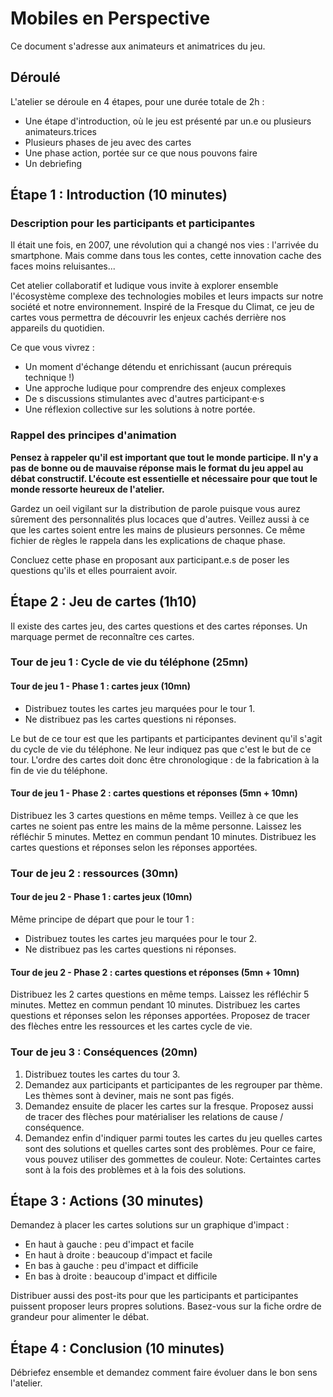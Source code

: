 # Mobiles en Perspective

Ce document s'adresse aux animateurs et animatrices du jeu.

## Déroulé

L'atelier se déroule en 4 étapes, pour une durée totale de 2h :

- Une étape d'introduction, où le jeu est présenté par un.e ou plusieurs animateurs.trices
- Plusieurs phases de jeu avec des cartes
- Une phase action, portée sur ce que nous pouvons faire
- Un debriefing

## Étape 1 : Introduction (10 minutes)

### Description pour les participants et participantes

Il était une fois, en 2007, une révolution qui a changé nos vies : l'arrivée du smartphone. Mais comme dans tous les contes, cette innovation cache des faces moins reluisantes...

Cet atelier collaboratif et ludique vous invite à explorer ensemble l'écosystème complexe des technologies mobiles et leurs impacts sur notre société et notre environnement. Inspiré de la Fresque du Climat, ce jeu de cartes vous permettra de découvrir les enjeux cachés derrière nos appareils du quotidien.

Ce que vous vivrez :

- Un moment d'échange détendu et enrichissant (aucun prérequis technique !)
- Une approche ludique pour comprendre des enjeux complexes
- De s discussions stimulantes avec d'autres participant·e·s
- Une réflexion collective sur les solutions à notre portée.

### Rappel des principes d'animation

**Pensez à rappeler qu'il est important que tout le monde participe. Il n'y a pas de bonne ou de mauvaise réponse mais le format du jeu appel au débat constructif. L'écoute est essentielle et nécessaire pour que tout le monde ressorte heureux de l'atelier.**

Gardez un oeil vigilant sur la distribution de parole puisque vous aurez sûrement des personnalités plus locaces que d'autres. Veillez aussi à ce que les cartes soient entre les mains de plusieurs personnes. Ce même fichier de règles le rappela dans les explications de chaque phase.

Concluez cette phase en proposant aux participant.e.s de poser les questions qu'ils et elles pourraient avoir.

## Étape 2 : Jeu de cartes (1h10)

Il existe des cartes jeu, des cartes questions et des cartes réponses. Un marquage permet de reconnaître ces cartes.

### Tour de jeu 1 : Cycle de vie du téléphone (25mn)

#### Tour de jeu 1 - Phase 1 : cartes jeux (10mn)

- Distribuez toutes les cartes jeu marquées pour le tour 1.
- Ne distribuez pas les cartes questions ni réponses.

Le but de ce tour est que les partipants et participantes devinent qu'il s'agit du cycle de vie du téléphone.
Ne leur indiquez pas que c'est le but de ce tour.
L'ordre des cartes doit donc être chronologique : de la fabrication à la fin de vie du téléphone.

#### Tour de jeu 1 - Phase 2 : cartes questions et réponses (5mn + 10mn)

Distribuez les 3 cartes questions en même temps. Veillez à ce que les cartes ne soient pas entre les mains de la même personne. Laissez les réfléchir 5 minutes.
Mettez en commun pendant 10 minutes. Distribuez les cartes questions et réponses selon les réponses apportées.

### Tour de jeu 2 : ressources (30mn)

#### Tour de jeu 2 - Phase 1 : cartes jeux (10mn)

Même principe de départ que pour le tour 1 :

- Distribuez toutes les cartes jeu marquées pour le tour 2.
- Ne distribuez pas les cartes questions ni réponses.

#### Tour de jeu 2 - Phase 2 : cartes questions et réponses (5mn + 10mn)

Distribuez les 2 cartes questions en même temps. Laissez les réfléchir 5 minutes.
Mettez en commun pendant 10 minutes. Distribuez les cartes questions et réponses selon les réponses apportées.
Proposez de tracer des flèches entre les ressources et les cartes cycle de vie.

### Tour de jeu 3 : Conséquences (20mn)

  1. Distribuez toutes les cartes du tour 3.
  2. Demandez aux participants et participantes de les regrouper par thème. Les thèmes sont à deviner, mais ne sont pas figés.
  3. Demandez ensuite de placer les cartes sur la fresque. Proposez aussi de tracer des flèches pour matérialiser les relations de cause / conséquence.
  4. Demandez enfin d'indiquer parmi toutes les cartes du jeu quelles cartes sont des solutions et quelles cartes sont des problèmes. Pour ce faire, vous pouvez utiliser des gommettes de couleur. Note: Certaintes cartes sont à la fois des problèmes et à la fois des solutions.

## Étape 3 : Actions (30 minutes)

Demandez à placer les cartes solutions sur un graphique d'impact :

- En haut à gauche : peu d'impact et facile
- En haut à droite : beaucoup d'impact et facile
- En bas à gauche : peu d'impact et difficile
- En bas à droite : beaucoup d'impact et difficile

Distribuer aussi des post-its pour que les participants et participantes puissent proposer leurs propres solutions.
Basez-vous sur la fiche ordre de grandeur pour alimenter le débat.

## Étape 4 : Conclusion (10 minutes)

Débriefez ensemble et demandez comment faire évoluer dans le bon sens l'atelier.
